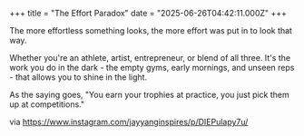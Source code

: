 +++
title = "The Effort Paradox"
date = "2025-06-26T04:42:11.000Z"
+++

The more effortless something looks, the more effort was put in to look
that way.

Whether you're an athlete, artist, entrepreneur, or blend of all three.
It's the work you do in the dark - the empty gyms, early mornings, and
unseen reps - that allows you to shine in the light.

As the saying goes, "You earn your trophies at practice, you just pick them
up at competitions."

via <https://www.instagram.com/jayyanginspires/p/DIEPulapy7u/>
